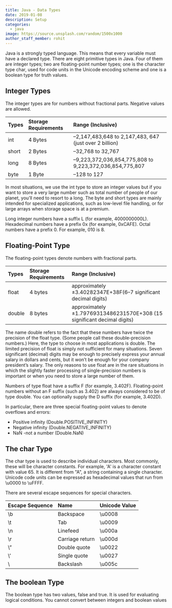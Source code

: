 ```yaml
---
title: Java - Data Types
date: 2019-01-08
description: Setup
categories:
  - java
image: https://source.unsplash.com/random/1500x1000
author_staff_member: rohit
---
```

Java is a strongly typed language. This means that every variable must have a declared type. There are eight primitive types in Java. Four of them are integer types; two are floating-point number types; one is the character type char, used for code units in the Unicode encoding scheme and one is a boolean type for truth values.

## Integer Types
The integer types are for numbers without fractional parts. Negative values are allowed.

| Types |  Storage Requirements | Range (Inclusive) |
| :---- |  :-----------------   | :-------- |
| int   | 4 Bytes               | –2,147,483,648 to 2,147,483, 647 (just over 2 billion) |
| short | 2 Bytes               | –32,768 to 32,767 |
| long  | 8 Bytes               | –9,223,372,036,854,775,808 to 9,223,372,036,854,775,807 |
| byte  | 1 Byte                | –128 to 127 |

In most situations, we use the int type to store an integer values but if you want to store a very large number such as total number of people of our planet, you’ll need to resort to a long. The byte and short types are mainly intended for specialized applications, such as low-level file handling, or for large arrays when storage space is at a premium.

Long integer numbers have a suffix L (for example, 4000000000L). Hexadecimal numbers have a prefix 0x (for example, 0xCAFE). Octal numbers have a prefix 0. For example, 010 is 8.

## Floating-Point Type
The floating-point types denote numbers with fractional parts.

| Types |  Storage Requirements | Range (Inclusive) |
| :---- |  :-----------------   | :-------- |
| float | 4 bytes               | approximately ±3.40282347E+38F(6–7 significant decimal digits) |
| double| 8 bytes               | approximately ±1.79769313486231570E+308 (15 significant decimal digits) |

The name double refers to the fact that these numbers have twice the precision of the float type. (Some people call these double-precision numbers.) Here, the type to choose in most applications is double. The limited precision of float is simply not sufficient for many situations. Seven significant (decimal) digits may be enough to precisely express your annual salary in dollars and cents, but it won’t be enough for your company president’s salary. The only reasons to use float are in the rare situations in which the slightly faster processing of single-precision numbers is important or when you need to store a large number of them.

Numbers of type float have a suffix F (for example, 3.402F). Floating-point numbers without an F suffix (such as 3.402) are always considered to be of type double. You can optionally supply the D suffix (for example, 3.402D).

In particular, there are three special floating-point values to denote overflows and errors:
- Positive infinity (Double.POSITIVE_INFINITY)
- Negative infinity (Double.NEGATIVE_INFINITY)
- NaN -not a number (Double.NaN)

## The char Type
The char type is used to describe individual characters. Most commonly, these will be character constants. For example, 'A' is a character constant with value 65. It is different from "A", a string containing a single character. Unicode code units can be expressed as hexadecimal values that run from \u0000 to \uFFFF. 

There are several escape sequences for special characters.


|Escape Sequence    |	Name                |	Unicode Value |
| :----             |  :-----------------   | :-------- |
|\b	                | Backspace	            |\u0008 |
|\t	                | Tab	                |\u0009 |
|\n	                | Linefeed	            |\u000a |
|\r	                | Carriage return	    |\u000d |
|\”             	| Double quote	        |\u0022 |
|\’	                | Single quote	        |\u0027 |
|\\	                | Backslash	            |\u005c |

## The boolean Type
The boolean type has two values, false and true. It is used for evaluating logical conditions. You cannot convert between integers and boolean values








